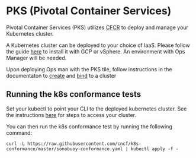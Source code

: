# PKS (Pivotal Container Services)

Pivotal Container Services (PKS) utilizes [CFCR](https://pivotal.io/partners/kubo) to deploy and manage your Kubernetes cluster.

A Kubernetes cluster can be deployed to your choice of IaaS. Please follow the guide [here](https://docs-pks.cfapps.io/pks/installing.html) to install it with GCP or vSphere. An environment with Ops Manager will be needed.

Upon deploying Ops man with the PKS tile, follow instructions in the documentaton to [create](https://docs-pks.cfapps.io/pks/using.html#create-cluster) and [bind](https://docs-pks.cfapps.io/pks/using.html#get-credentials) to a cluster

## Running the k8s conformance tests

Set your kubectl to point your CLI to the deployed kubernetes cluster. See the instructions [here](https://docs-pks.cfapps.io/pks/using.html) for steps to access your cluster.

You can then run the k8s conformance test by running the following command:

```
curl -L https://raw.githubusercontent.com/cncf/k8s-conformance/master/sonobuoy-conformance.yaml | kubectl apply -f -
```

